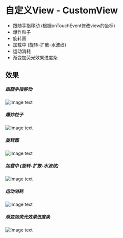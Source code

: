 # 自定义View - CustomView

* 跟随手指移动 (根据onTouchEvent修改view的坐标)
* 爆炸粒子
* 旋转圆
* 加载中 (旋转-扩散-水波纹)
* 运动消耗
* 渐变加荧光效果进度条

## 效果

##### 跟随手指移动

![Image text](https://github.com/thkcheng/CustomView/blob/master/gif/customview1.gif)

##### 爆炸粒子

![Image text](https://github.com/thkcheng/CustomView/blob/master/gif/customview2.gif)

##### 旋转圆

![Image text](https://github.com/thkcheng/CustomView/blob/master/gif/customview3.gif)

##### 加载中 (旋转-扩散-水波纹)

![Image text](https://github.com/thkcheng/CustomView/blob/master/gif/customview4.gif)

##### 运动消耗

![Image text](https://github.com/thkcheng/CustomView/blob/master/gif/customview5.gif)

##### 渐变加荧光效果进度条

![Image text](https://github.com/thkcheng/CustomView/blob/master/gif/customview6.gif)
